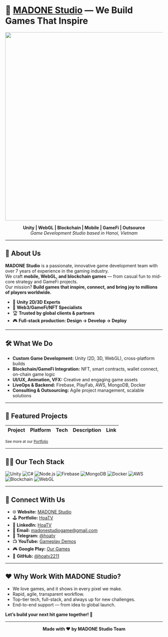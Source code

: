 # 🚀 [MADONE Studio](https://madone-studio.github.io/) — We Build Games That Inspire

 <p align="center">
  <img src="https://github.com/hoatv2211/hoatv2211.github.io/blob/main/assets/videos/intro.gif?raw=true" width="600"/>
</p>

<p align="center">
  <b>Unity | WebGL | Blockchain | Mobile | GameFi | Outsource</b><br>
  <i>Game Development Studio based in Hanoi, Vietnam</i>
</p>

---

## 👋 About Us

**MADONE Studio** is a passionate, innovative game development team with over 7 years of experience in the gaming industry.  
We craft **mobile, WebGL, and blockchain games** — from casual fun to mid-core strategy and GameFi projects.  
Our mission? **Build games that inspire, connect, and bring joy to millions of players worldwide.**

- 🚀 **Unity 2D/3D Experts**  
- 💎 **Web3/GameFi/NFT Specialists**  
- 🏆 **Trusted by global clients & partners**  
- 🎮 **Full-stack production: Design → Develop → Deploy**

---

## 🛠️ What We Do

- **Custom Game Development:** Unity (2D, 3D, WebGL), cross-platform builds
- **Blockchain/GameFi Integration:** NFT, smart contracts, wallet connect, on-chain game logic
- **UI/UX, Animation, VFX:** Creative and engaging game assets
- **LiveOps & Backend:** Firebase, PlayFab, AWS, MongoDB, Docker
- **Consulting & Outsourcing:** Agile project management, scalable solutions

---

## 🌟 Featured Projects

| Project            | Platform          | Tech             | Description                                    | Link                      |
|--------------------|-------------------|------------------|------------------------------------------------|---------------------------|


<sub>See more at our [Portfolio](https://madone-studio.github.io/)</sub>

---

## 👨‍💻 Our Tech Stack

![Unity](https://img.shields.io/badge/Unity-100000?style=flat&logo=unity&logoColor=white)
![C#](https://img.shields.io/badge/C%23-239120?style=flat&logo=c-sharp&logoColor=white)
![Node.js](https://img.shields.io/badge/Node.js-339933?style=flat&logo=node.js&logoColor=white)
![Firebase](https://img.shields.io/badge/Firebase-FFCA28?style=flat&logo=firebase&logoColor=black)
![MongoDB](https://img.shields.io/badge/MongoDB-4EA94B?style=flat&logo=mongodb&logoColor=white)
![Docker](https://img.shields.io/badge/Docker-2496ED?style=flat&logo=docker&logoColor=white)
![AWS](https://img.shields.io/badge/AWS-232F3E?style=flat&logo=amazon-aws&logoColor=white)
![Blockchain](https://img.shields.io/badge/Blockchain-121212?style=flat&logo=bitcoin&logoColor=white)
![WebGL](https://img.shields.io/badge/WebGL-990000?style=flat&logo=webgl&logoColor=white)

---

## 🤝 Connect With Us

- 🌐 **Website:** [MADONE Studio](https://madone-studio.github.io/)
- 🕹️ **Portfolio:** [HoaTV](https://hoatv2211.github.io/)
- 🏢 **LinkedIn:** [HoaTV](https://www.linkedin.com/in/hoatv/)
- 📧 **Email:**  madonestudiogame@gmail.com
- 📱 **Telegram:** [@hoatv](@o0_MaD_0o)
- 📺 **YouTube:** [Gameplay Demos](https://www.youtube.com/watch?v=2jsMmlp8tuc)
- 🎮 **Google Play:** [Our Games](https://play.google.com/store/apps/dev?id=4917555335442358774)
- 💾 **GitHub:** [@hoatv2211](https://github.com/hoatv2211)

---

## ❤️ Why Work With MADONE Studio?

- We love games, and it shows in every pixel we make.
- Rapid, agile, transparent workflow.
- Top-tier tech, full-stack, and always up for new challenges.
- End-to-end support — from idea to global launch.

**Let’s build your next hit game together! 🚀**

---

<p align="center"><b>Made with ❤️ by MADONE Studio Team</b></p>
